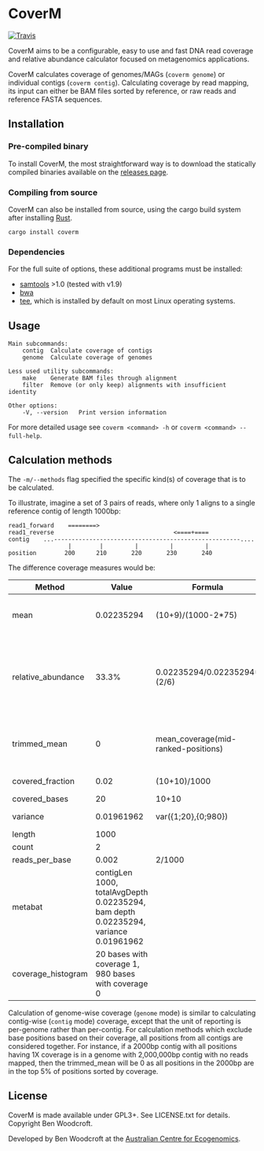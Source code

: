 # CoverM

[![Travis](https://img.shields.io/travis/wwood/CoverM.svg?style=flat-square)](https://travis-ci.org/wwood/CoverM)

CoverM aims to be a configurable, easy to use and fast DNA read coverage and
relative abundance calculator focused on metagenomics applications.

CoverM calculates coverage of genomes/MAGs (`coverm genome`) or individual
contigs (`coverm contig`). Calculating coverage by read mapping, its input can
either be BAM files sorted by reference, or raw reads and reference FASTA
sequences.

## Installation

### Pre-compiled binary

To install CoverM, the most straightforward way is to download the statically
compiled binaries available on the [releases page](https://github.com/wwood/CoverM/releases).

### Compiling from source

CoverM can also be installed from source, using the cargo build system after
installing [Rust](https://www.rust-lang.org/).

```
cargo install coverm
```

### Dependencies
For the full suite of options, these additional programs must be installed:

* [samtools](https://github.com/samtools/samtools) >1.0 (tested with v1.9)
* [bwa](https://github.com/lh3/bwa)
* [tee](https://www.gnu.org/software/coreutils/), which is installed by default
  on most Linux operating systems.

## Usage
```
Main subcommands:
	contig	Calculate coverage of contigs
	genome	Calculate coverage of genomes

Less used utility subcommands:
	make	Generate BAM files through alignment
	filter	Remove (or only keep) alignments with insufficient identity

Other options:
	-V, --version	Print version information
```

For more detailed usage see `coverm <command> -h` or `coverm <command> --full-help`.

## Calculation methods

The `-m/--methods` flag specified the specific kind(s) of coverage that is 
to be calculated.

To illustrate, imagine a set of 3 pairs of reads, where only 1 aligns to a
single reference contig of length 1000bp:

```
read1_forward    ========>
read1_reverse                                  <====+====
contig    ...-----------------------------------------------------....
                 |        |         |         |         |
position        200      210       220       230       240
```
The difference coverage measures would be:

| Method | Value | Formula | Explanation |
|--------------------|------------|-------------------------------------|------------------------------------------------------------------------------------------------------------------------------------------------------------------------------------------------------------------------------------------------------------------------|
| mean | 0.02235294 | (10+9)/(1000-2*75) | The two reads have 10 and 9 bases aligned exactly, averaged over 1000-2*75 bp (length of contig minus 75bp from each end). |
| relative_abundance | 33.3% | 0.02235294/0.02235294*(2/6) | If the contig is considered a genome, then its mean coverage is 0.02235294. There is a total of 0.02235294 mean coverage across all genomes, and 2 out of 6 reads (1 out of 3 pairs) map. This coverage calculation is only available in 'genome' mode. |
| trimmed_mean | 0 | mean_coverage(mid-ranked-positions) | After removing the 5% of bases with highest coverage and 5% of bases with lowest coverage, all remaining positions have coverage 0. |
| covered_fraction | 0.02 | (10+10)/1000 | 20 bases are covered by any read, out of 1000bp. |
| covered_bases | 20 | 10+10 | 20 bases are covered. |
| variance | 0.01961962 | var({1;20},{0;980}) | Variance is calculated as the sample variance. |
| length | 1000 |  | The contig's length is 1000bp. |
| count | 2 |  | 2 reads are mapped. |
| reads_per_base | 0.002 | 2/1000 | 2 reads are mapped over 1000bp. |
| metabat | contigLen 1000, totalAvgDepth 0.02235294, bam depth 0.02235294, variance 0.01961962 | | Reproduction of the [MetaBAT](https://bitbucket.org/berkeleylab/metabat) 'jgi_summarize_bam_contig_depths' tool output, producing [identical output](https://bitbucket.org/berkeleylab/metabat/issues/48/jgi_summarize_bam_contig_depths-coverage). |
| coverage_histogram | 20 bases with coverage 1, 980 bases with coverage 0 | | The number of positions with each different coverage are tallied. |

Calculation of genome-wise coverage (`genome` mode) is similar to calculating
contig-wise (`contig` mode) coverage, except that the unit of reporting is
per-genome rather than per-contig. For calculation methods which exclude base
positions based on their coverage, all positions from all contigs are considered
together. For instance, if a 2000bp contig with all positions having 1X coverage
is in a genome with 2,000,000bp contig with no reads mapped, then the
trimmed_mean will be 0 as all positions in the 2000bp are in the top 5% of
positions sorted by coverage.

## License

CoverM is made available under GPL3+. See LICENSE.txt for details. Copyright Ben
Woodcroft.

Developed by Ben Woodcroft at the [Australian Centre for Ecogenomics](http://ecogenomic.org).
